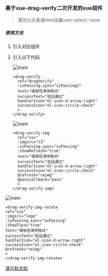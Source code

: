 ### 基于vue-drag-verify二次开发的vue组件

> 需对父元素或html设置user-select: none

##### 使用方法

1. 引入对应组件

2. 引入以下代码

   ![main](<https://raw.githubusercontent.com/yimijianfang/demo/master/images/1.png>)

   ```
   <drag-verify
     ref="dragVerify"
     :isPassing.sync="isPassing2"
     text="请按住滑块拖动"
     successText="验证通过"
     handlerIcon="el-icon-d-arrow-right"
     successIcon="el-icon-circle-check"
     >
   </drag-verify>
   ```

   ![main](<https://raw.githubusercontent.com/yimijianfang/demo/master/images/2.png>)
   
   ```
   <drag-verify-img 
     ref="sss"
     :imgsrc="t3"
     :isPassing.sync="isPassing"
     :showRefresh="true"
     text="请按住滑块拖动"
     successText="验证通过"
     handlerIcon="el-icon-d-arrow-right"
     successIcon="el-icon-circle-check"
     @refresh="reimg"
     @passcallback="pass"
     >
   </drag-verify-img>
   ```
![main](<https://raw.githubusercontent.com/yimijianfang/demo/master/images/3.png>)

   ```
<drag-verify-img-rotate 
  ref="sss"
  :imgsrc="logo"  
  :isPassing.sync="isPassing"
  :showTips="true"
  text="请按住滑块拖动"
  successText="验证通过"
  handlerIcon="el-icon-d-arrow-right"
  successIcon="el-icon-circle-check"
  @refresh="reimg"
  >
</drag-verify-img-rotate>
   ```

[演示和文档](https://yimijianfang.github.io/vue-drag-verify/#/)

